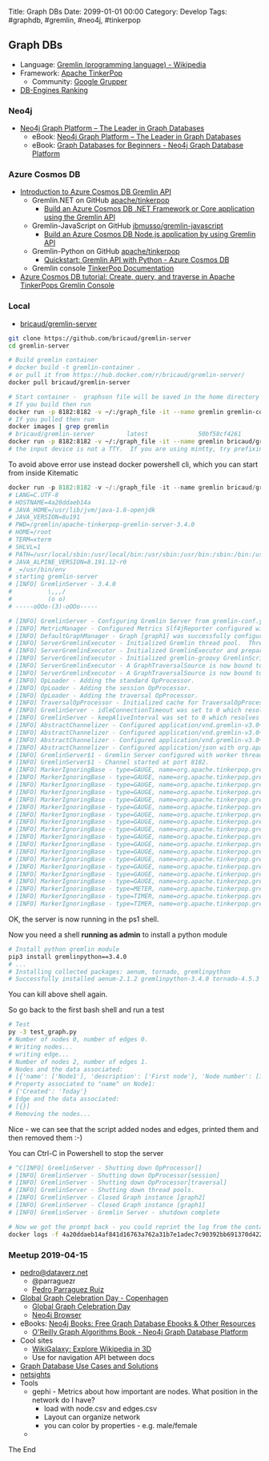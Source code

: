 Title:  Graph DBs
Date: 2099-01-01 00:00
Category: Develop
Tags: #graphdb, #gremlin, #neo4j, #tinkerpop

## Graph DBs

* Language: [Gremlin (programming language) - Wikipedia](https://en.wikipedia.org/wiki/Gremlin_(programming_language))
* Framework: [Apache TinkerPop](http://tinkerpop.apache.org/)
    * Community: [Google Grupper](https://groups.google.com/forum/#!forum/gremlin-users)
* [DB-Engines Ranking](https://db-engines.com/en/ranking/graph+dbms)

### Neo4j

* [Neo4j Graph Platform – The Leader in Graph Databases](https://neo4j.com/)
    * eBook: [Neo4j Graph Platform – The Leader in Graph Databases](https://neo4j.com/)
    * eBook: [Graph Databases for Beginners - Neo4j Graph Database Platform](https://neo4j.com/whitepapers/graph-databases-beginners-ebook/?ref=home)

### Azure Cosmos DB

* [Introduction to Azure Cosmos DB Gremlin API](https://docs.microsoft.com/en-us/azure/cosmos-db/graph-introduction)
    * Gremlin.NET on GitHub [apache/tinkerpop](https://github.com/apache/tinkerpop/tree/master/gremlin-dotnet)
        * [Build an Azure Cosmos DB .NET Framework or Core application using the Gremlin API](https://docs.microsoft.com/en-us/azure/cosmos-db/create-graph-dotnet)
    * Gremlin-JavaScript on GitHub [jbmusso/gremlin-javascript](https://github.com/jbmusso/gremlin-javascript)
        * [Build an Azure Cosmos DB Node.js application by using Gremlin API](https://docs.microsoft.com/en-us/azure/cosmos-db/create-graph-nodejs)
    * Gremlin-Python on GitHub [apache/tinkerpop](https://github.com/apache/tinkerpop/tree/master/gremlin-python)
        * [Quickstart: Gremlin API with Python - Azure Cosmos DB](https://docs.microsoft.com/en-us/azure/cosmos-db/create-graph-python)
    * Gremlin console [TinkerPop Documentation](https://tinkerpop.apache.org/docs/current/reference/#gremlin-console)
* [Azure Cosmos DB tutorial: Create, query, and traverse in Apache TinkerPops Gremlin Console](https://docs.microsoft.com/en-us/azure/cosmos-db/create-graph-gremlin-console)

### Local

* [bricaud/gremlin-server](https://github.com/bricaud/gremlin-server)

```bash
git clone https://github.com/bricaud/gremlin-server
cd gremlin-server

# Build gremlin container
# docker build -t gremlin-container .
# or pull it from https://hub.docker.com/r/bricaud/gremlin-server/
docker pull bricaud/gremlin-server

# Start container -  graphson file will be saved in the home directory ~/
# If you build then run
docker run -p 8182:8182 -v ~/:/graph_file -it --name gremlin gremlin-container
# If you pulled then run
docker images | grep gremlin
# bricaud/gremlin-server         latest              50bf58cf4261        2 months ago        431MB
docker run -p 8182:8182 -v ~/:/graph_file -it --name gremlin bricaud/gremlin-server
# the input device is not a TTY.  If you are using mintty, try prefixing the command with 'winpty'
```

To avoid above error use instead docker powershell cli, which you can start from inside Kitematic
```ps1
docker run -p 8182:8182 -v ~/:/graph_file -it --name gremlin bricaud/gremlin-server
# LANG=C.UTF-8
# HOSTNAME=4a20ddaeb14a
# JAVA_HOME=/usr/lib/jvm/java-1.8-openjdk
# JAVA_VERSION=8u191
# PWD=/gremlin/apache-tinkerpop-gremlin-server-3.4.0
# HOME=/root
# TERM=xterm
# SHLVL=1
# PATH=/usr/local/sbin:/usr/local/bin:/usr/sbin:/usr/bin:/sbin:/bin:/usr/lib/jvm/java-1.8-openjdk/jre/bin:/usr/lib/jvm/java-1.8-openjdk/bin
# JAVA_ALPINE_VERSION=8.191.12-r0
# _=/usr/bin/env
# starting gremlin-server
# [INFO] GremlinServer - 3.4.0
#          \,,,/
#          (o o)
# -----oOOo-(3)-oOOo-----

# [INFO] GremlinServer - Configuring Gremlin Server from gremlin-conf.yaml
# [INFO] MetricManager - Configured Metrics Slf4jReporter configured with interval=180000ms and loggerName=org.apache.tinkerpop.gremlin.server.Settings$Slf4jReporterMetrics
# [INFO] DefaultGraphManager - Graph [graph1] was successfully configured via [gremlin-graph-main.properties].
# [INFO] ServerGremlinExecutor - Initialized Gremlin thread pool.  Threads in pool named with pattern gremlin-*
# [INFO] ServerGremlinExecutor - Initialized GremlinExecutor and preparing GremlinScriptEngines instances.
# [INFO] ServerGremlinExecutor - Initialized gremlin-groovy GremlinScriptEngine and registered metrics
# [INFO] ServerGremlinExecutor - A GraphTraversalSource is now bound to [g] with graphtraversalsource[tinkergraph[vertices:0 edges:0], standard]
# [INFO] ServerGremlinExecutor - A GraphTraversalSource is now bound to [g1] with graphtraversalsource[tinkergraph[vertices:0 edges:0], standard]
# [INFO] OpLoader - Adding the standard OpProcessor.
# [INFO] OpLoader - Adding the session OpProcessor.
# [INFO] OpLoader - Adding the traversal OpProcessor.
# [INFO] TraversalOpProcessor - Initialized cache for TraversalOpProcessor with size 1000 and expiration time of 600000 ms
# [INFO] GremlinServer - idleConnectionTimeout was set to 0 which resolves to 0 seconds when configuring this value - this feature will be disabled
# [INFO] GremlinServer - keepAliveInterval was set to 0 which resolves to 0 seconds when configuring this value - this feature will be disabled
# [INFO] AbstractChannelizer - Configured application/vnd.gremlin-v3.0+gryo with org.apache.tinkerpop.gremlin.driver.ser.GryoMessageSerializerV3d0
# [INFO] AbstractChannelizer - Configured application/vnd.gremlin-v3.0+gryo-stringd with org.apache.tinkerpop.gremlin.driver.ser.GryoMessageSerializerV3d0
# [INFO] AbstractChannelizer - Configured application/vnd.gremlin-v3.0+json with org.apache.tinkerpop.gremlin.driver.ser.GraphSONMessageSerializerV3d0
# [INFO] AbstractChannelizer - Configured application/json with org.apache.tinkerpop.gremlin.driver.ser.GraphSONMessageSerializerV3d0
# [INFO] GremlinServer$1 - Gremlin Server configured with worker thread pool of 1, gremlin pool of 8 and boss thread pool of 1.
# [INFO] GremlinServer$1 - Channel started at port 8182.
# [INFO] MarkerIgnoringBase - type=GAUGE, name=org.apache.tinkerpop.gremlin.server.GremlinServer.gremlin-groovy.sessionless.class-cache.average-load-penalty, value=1.1320263E9
# [INFO] MarkerIgnoringBase - type=GAUGE, name=org.apache.tinkerpop.gremlin.server.GremlinServer.gremlin-groovy.sessionless.class-cache.estimated-size, value=2
# [INFO] MarkerIgnoringBase - type=GAUGE, name=org.apache.tinkerpop.gremlin.server.GremlinServer.gremlin-groovy.sessionless.class-cache.eviction-count, value=0
# [INFO] MarkerIgnoringBase - type=GAUGE, name=org.apache.tinkerpop.gremlin.server.GremlinServer.gremlin-groovy.sessionless.class-cache.eviction-weight, value=0
# [INFO] MarkerIgnoringBase - type=GAUGE, name=org.apache.tinkerpop.gremlin.server.GremlinServer.gremlin-groovy.sessionless.class-cache.hit-count, value=0
# [INFO] MarkerIgnoringBase - type=GAUGE, name=org.apache.tinkerpop.gremlin.server.GremlinServer.gremlin-groovy.sessionless.class-cache.hit-rate, value=0.0
# [INFO] MarkerIgnoringBase - type=GAUGE, name=org.apache.tinkerpop.gremlin.server.GremlinServer.gremlin-groovy.sessionless.class-cache.load-count, value=2
# [INFO] MarkerIgnoringBase - type=GAUGE, name=org.apache.tinkerpop.gremlin.server.GremlinServer.gremlin-groovy.sessionless.class-cache.load-failure-count, value=0
# [INFO] MarkerIgnoringBase - type=GAUGE, name=org.apache.tinkerpop.gremlin.server.GremlinServer.gremlin-groovy.sessionless.class-cache.load-failure-rate, value=0.0
# [INFO] MarkerIgnoringBase - type=GAUGE, name=org.apache.tinkerpop.gremlin.server.GremlinServer.gremlin-groovy.sessionless.class-cache.load-success-count, value=2
# [INFO] MarkerIgnoringBase - type=GAUGE, name=org.apache.tinkerpop.gremlin.server.GremlinServer.gremlin-groovy.sessionless.class-cache.long-run-compilation-count, value=0
# [INFO] MarkerIgnoringBase - type=GAUGE, name=org.apache.tinkerpop.gremlin.server.GremlinServer.gremlin-groovy.sessionless.class-cache.miss-count, value=2
# [INFO] MarkerIgnoringBase - type=GAUGE, name=org.apache.tinkerpop.gremlin.server.GremlinServer.gremlin-groovy.sessionless.class-cache.miss-rate, value=1.0
# [INFO] MarkerIgnoringBase - type=GAUGE, name=org.apache.tinkerpop.gremlin.server.GremlinServer.gremlin-groovy.sessionless.class-cache.request-count, value=2
# [INFO] MarkerIgnoringBase - type=GAUGE, name=org.apache.tinkerpop.gremlin.server.GremlinServer.gremlin-groovy.sessionless.class-cache.total-load-time, value=2264052600
# [INFO] MarkerIgnoringBase - type=GAUGE, name=org.apache.tinkerpop.gremlin.server.GremlinServer.sessions, value=0
# [INFO] MarkerIgnoringBase - type=METER, name=org.apache.tinkerpop.gremlin.server.GremlinServer.errors, count=0, mean_rate=0.0, m1=0.0, m5=0.0, m15=0.0, rate_unit=events/second
# [INFO] MarkerIgnoringBase - type=TIMER, name=org.apache.tinkerpop.gremlin.server.GremlinServer.op.eval, count=0, min=0.0, max=0.0, mean=0.0, stddev=0.0, median=0.0, p75=0.0, p95=0.0, p98=0.0, p99=0.0, p999=0.0, mean_rate=0.0, m1=0.0, m5=0.0, m15=0.0, rate_unit=events/second, duration_unit=milliseconds
# [INFO] MarkerIgnoringBase - type=TIMER, name=org.apache.tinkerpop.gremlin.server.GremlinServer.op.traversal, count=0, min=0.0, max=0.0, mean=0.0, stddev=0.0, median=0.0, p75=0.0, p95=0.0, p98=0.0, p99=0.0, p999=0.0, mean_rate=0.0, m1=0.0, m5=0.0, m15=0.0, rate_unit=events/second, duration_unit=milliseconds
```

OK, the server is now running in the ps1 shell.  

Now you need a shell **running as admin** to install a python module

```bash
# Install python gremlin module
pip3 install gremlinpython==3.4.0
# ...
# Installing collected packages: aenum, tornado, gremlinpython
# Successfully installed aenum-2.1.2 gremlinpython-3.4.0 tornado-4.5.3
```

You can kill above shell again.  

So go back to the first bash shell and run a test

```bash
# Test
py -3 test_graph.py
# Number of nodes 0, number of edges 0.
# Writing nodes...
# writing edge...
# Number of nodes 2, number of edges 1.
# Nodes and the data associated:
# [{'name': ['Node1'], 'description': ['First node'], 'Node number': [1]}, {'name': ['Node2'], 'description': ['Second node'], 'Node number': [2]}]
# Property associated to "name" on Node1:
# {'Created': 'Today'}
# Edge and the data associated:
# [{}]
# Removing the nodes...
```

Nice - we can see that the script added nodes and edges, printed them and then removed them :-)

You can Ctrl-C in Powershell to stop the server

```bash
# ^C[INFO] GremlinServer - Shutting down OpProcessor[]
# [INFO] GremlinServer - Shutting down OpProcessor[session]
# [INFO] GremlinServer - Shutting down OpProcessor[traversal]
# [INFO] GremlinServer - Shutting down thread pools.
# [INFO] GremlinServer - Closed Graph instance [graph2]
# [INFO] GremlinServer - Closed Graph instance [graph1]
# [INFO] GremlinServer - Gremlin Server - shutdown complete

# Now we got the prompt back - you could reprint the log from the container
docker logs -f 4a20ddaeb14af841d16763a762a31b7e1adec7c90392bb691370d422ae255501
```

### Meetup 2019-04-15

* pedro@dataverz.net
    * @parraguezr
    * [Pedro Parraguez Ruiz](https://www.parraguezr.net/)
* [Global Graph Celebration Day - Copenhagen](https://www.meetup.com/Copenhagen-Graph-Databases-Meetup/events/259549580/)
    * [Global Graph Celebration Day](https://globalgraphcelebrationday.com/)
    * [Neo4j Browser](https://88f0bc82.databases.neo4j.io/browser/)
* eBooks: [Neo4j Books: Free Graph Database Ebooks &amp; Other Resources](https://neo4j.com/books/)
    * [O&#039;Reilly Graph Algorithms Book - Neo4j Graph Database Platform](https://neo4j.com/graph-algorithms-book/)
* Cool sites
    * [WikiGalaxy: Explore Wikipedia in 3D](http://wiki.polyfra.me/)
    * Use for navigation API between docs
* [Graph Database Use Cases and Solutions](https://neo4j.com/use-cases/)
* [netsights](http://www.netsights.dk/)
* Tools
    * gephi - Metrics about how important are nodes. What position in the network do I have?
        * load with node.csv and edges.csv
        * Layout can organize network
        * you can color by properties - e.g. male/female
    * 


The End